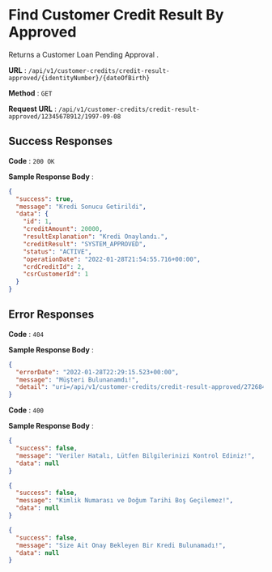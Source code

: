 # Find Customer Credit Result By Approved 

Returns a Customer Loan Pending Approval .

**URL** : `/api/v1/customer-credits/credit-result-approved/{identityNumber}/{dateOfBirth}`

**Method** : `GET`

**Request URL** : `/api/v1/customer-credits/credit-result-approved/12345678912/1997-09-08`

## Success Responses

**Code** : `200 OK`

**Sample Response Body** :

```json
{
  "success": true,
  "message": "Kredi Sonucu Getirildi",
  "data": {
    "id": 1,
    "creditAmount": 20000,
    "resultExplanation": "Kredi Onaylandı.",
    "creditResult": "SYSTEM_APPROVED",
    "status": "ACTIVE",
    "operationDate": "2022-01-28T21:54:55.716+00:00",
    "crdCreditId": 2,
    "csrCustomerId": 1
  }
}
```

## Error Responses

**Code** : `404`

**Sample Response Body** :

```json
{
  "errorDate": "2022-01-28T22:29:15.523+00:00",
  "message": "Müşteri Bulunanamdı!",
  "detail": "uri=/api/v1/customer-credits/credit-result-approved/27268468181/1997-09-08"
}
```

**Code** : `400`

**Sample Response Body** :

```json
{
  "success": false,
  "message": "Veriler Hatalı, Lütfen Bilgilerinizi Kontrol Ediniz!",
  "data": null
}
```

```json
{
  "success": false,
  "message": "Kimlik Numarası ve Doğum Tarihi Boş Geçilemez!",
  "data": null
}
```

```json
{
  "success": false,
  "message": "Size Ait Onay Bekleyen Bir Kredi Bulunamadı!",
  "data": null
}
```